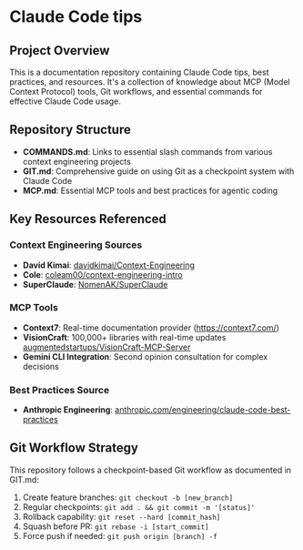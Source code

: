 # Claude Code tips

## Project Overview

This is a documentation repository containing Claude Code tips, best practices, and resources. It's a collection of knowledge about MCP (Model Context Protocol) tools, Git workflows, and essential commands for effective Claude Code usage.

## Repository Structure

- **COMMANDS.md**: Links to essential slash commands from various context engineering projects
- **GIT.md**: Comprehensive guide on using Git as a checkpoint system with Claude Code
- **MCP.md**: Essential MCP tools and best practices for agentic coding

## Key Resources Referenced

### Context Engineering Sources
- **David Kimai**: [davidkimai/Context-Engineering](https://github.com/davidkimai/Context-Engineering/tree/main/.claude/commands)
- **Cole**: [coleam00/context-engineering-intro](https://github.com/davidkimai/Context-Engineering/tree/main/.claude/commands)
- **SuperClaude**: [NomenAK/SuperClaude](https://github.com/davidkimai/Context-Engineering/tree/main/.claude/commands)

### MCP Tools
- **Context7**: Real-time documentation provider (https://context7.com/)
- **VisionCraft**: 100,000+ libraries with real-time updates [augmentedstartups/VisionCraft-MCP-Server](https://github.com/davidkimai/Context-Engineering/tree/main/.claude/commands)
- **Gemini CLI Integration**: Second opinion consultation for complex decisions

### Best Practices Source
- **Anthropic Engineering**: [anthropic.com/engineering/claude-code-best-practices](https://github.com/davidkimai/Context-Engineering/tree/main/.claude/commands)

## Git Workflow Strategy

This repository follows a checkpoint-based Git workflow as documented in GIT.md:

1. Create feature branches: `git checkout -b [new_branch]`
2. Regular checkpoints: `git add . && git commit -m '[status]'`
3. Rollback capability: `git reset --hard [commit_hash]`
4. Squash before PR: `git rebase -i [start_commit]`
5. Force push if needed: `git push origin [branch] -f`

